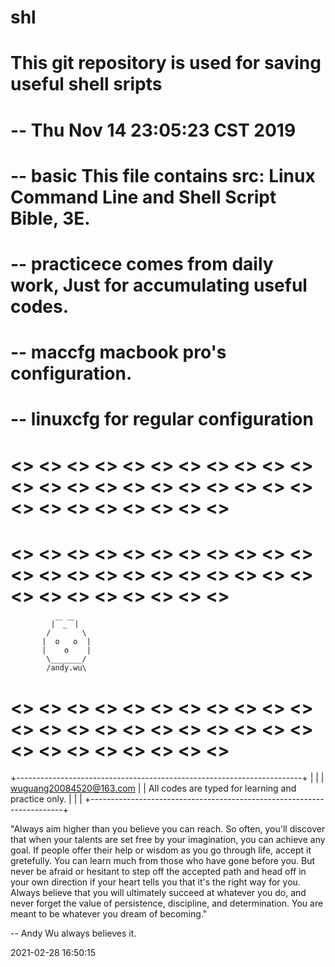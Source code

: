 # shl
# This git repository is used for saving useful shell sripts
#
# -- Thu Nov 14 23:05:23 CST 2019
# -- basic          This file contains src: Linux Command Line and Shell Script Bible, 3E.
# -- practicece     comes from daily work, Just for accumulating useful codes.
# -- maccfg         macbook pro's configuration.
# -- linuxcfg       for regular configuration
# <> <> <> <> <> <> <> <> <> <> <> <> <> <> <> <> <> <> <> <> <> <> <> <> <> <> <> <> <> <> 

# <> <> <> <> <> <> <> <> <> <> <> <> <> <> <> <> <> <> <> <> <> <> <> <> <> <> <> <> <> <> 
             |￣_￣|
            /       \
           |  o   o  |
           |    o    |
            \_______/
            /andy.wu\ 
# <> <> <> <> <> <> <> <> <> <> <> <> <> <> <> <> <> <> <> <> <> <> <> <> <> <> <> <> <> <> 

+-----------------------------------------------------------------------+
|                                                                       |
| wuguang20084520@163.com                                               |
| All codes are typed for learning and practice only.                   |
|                                                                       |
+-----------------------------------------------------------------------+

"Always aim higher than you believe you can reach. So often, you'll
discover that when your talents are set free by your imagination, you
can achieve any goal. If people offer their help or wisdom as you go
through life, accept it gretefully. You can learn much from those who
have gone before you. But never be afraid or hesitant to step off the
accepted path and head off in your own direction if your heart tells
you that it's the right way for you. Always believe that you will
ultimately succeed at whatever you do, and never forget the value of
persistence, discipline, and determination. You are meant to be whatever
you dream of becoming."

 -- Andy Wu always believes it.


2021-02-28 16:50:15

